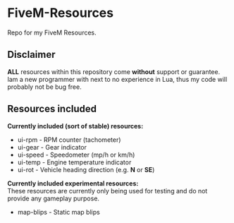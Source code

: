 # FiveM-Resources
Repo for my FiveM Resources.
## Disclaimer
**ALL** resources within this repository come **without** support or guarantee.  
Iam a new programmer with next to no experience in Lua, thus my code will probably not be bug free.  
## Resources included  
**Currently included (sort of stable) resources:**  
* ui-rpm - RPM counter (tachometer)      
* ui-gear - Gear indicator                
* ui-speed - Speedometer (mp/h or km/h)    
* ui-temp - Engine temperature indicator  
* ui-rot - Vehicle heading direction (e.g. **N** or **SE**)  

**Currently included experimental resources:**  
These resources are currently only being used for testing and do not provide any gameplay purpose.
* map-blips - Static map blips
